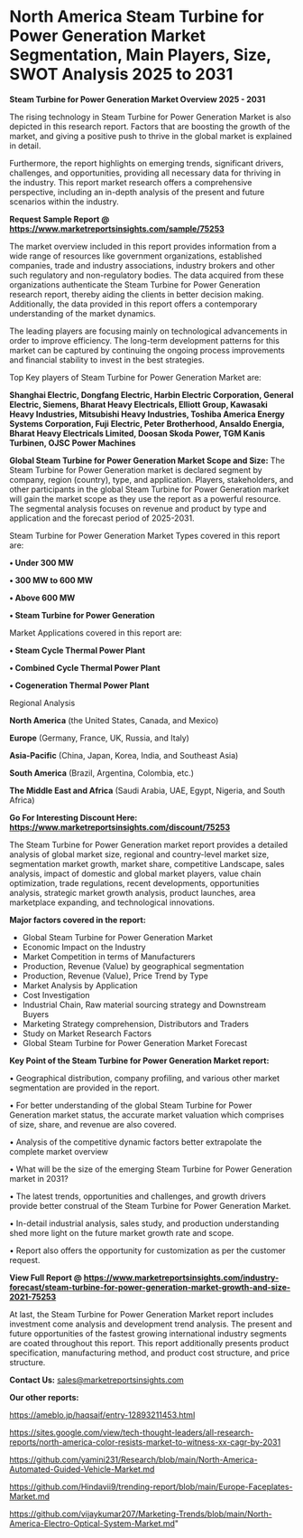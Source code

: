 # North America Steam Turbine for Power Generation Market Segmentation, Main Players, Size, SWOT Analysis 2025 to 2031

<Strong> Steam Turbine for Power Generation Market Overview 2025 - 2031</strong>

The rising technology in Steam Turbine for Power Generation Market is also depicted in this research report. Factors that are boosting the growth of the market, and giving a positive push to thrive in the global market is explained in detail.

Furthermore, the report highlights on emerging trends, significant drivers, challenges, and opportunities, providing all necessary data for thriving in the industry. This report market research offers a comprehensive perspective, including an in-depth analysis of the present and future scenarios within the industry.

<strong>Request Sample Report @ <a href=https://www.marketreportsinsights.com/sample/75253>https://www.marketreportsinsights.com/sample/75253</a></strong>

The market overview included in this report provides information from a wide range of resources like government organizations, established companies, trade and industry associations, industry brokers and other such regulatory and non-regulatory bodies. The data acquired from these organizations authenticate the Steam Turbine for Power Generation research report, thereby aiding the clients in better decision making. Additionally, the data provided in this report offers a contemporary understanding of the market dynamics.

The leading players are focusing mainly on technological advancements in order to improve efficiency. The long-term development patterns for this market can be captured by continuing the ongoing process improvements and financial stability to invest in the best strategies.

Top Key players of Steam Turbine for Power Generation Market are:

<strong>Shanghai Electric, Dongfang Electric, Harbin Electric Corporation, General Electric, Siemens, Bharat Heavy Electricals, Elliott Group, Kawasaki Heavy Industries, Mitsubishi Heavy Industries, Toshiba America Energy Systems Corporation, Fuji Electric, Peter Brotherhood, Ansaldo Energia, Bharat Heavy Electricals Limited, Doosan Skoda Power, TGM Kanis Turbinen, OJSC Power Machines</strong>

<strong><b>Global Steam Turbine for Power Generation Market Scope and Size:</b></strong>
The Steam Turbine for Power Generation market is declared segment by company, region (country), type, and application. Players, stakeholders, and other participants in the global Steam Turbine for Power Generation market will gain the market scope as they use the report as a powerful resource. The segmental analysis focuses on revenue and product by type and application and the forecast period of 2025-2031.

Steam Turbine for Power Generation Market Types covered in this report are:

<strong>• Under 300 MW

• 300 MW to 600 MW

• Above 600 MW

• Steam Turbine for Power Generation</strong>

Market Applications covered in this report are:

<strong>• Steam Cycle Thermal Power Plant

• Combined Cycle Thermal Power Plant

• Cogeneration Thermal Power Plant</strong> 

Regional Analysis

<strong>North America</strong> (the United States, Canada, and Mexico)

<strong>Europe</strong> (Germany, France, UK, Russia, and Italy)

<strong>Asia-Pacific</strong> (China, Japan, Korea, India, and Southeast Asia)

<strong>South America</strong> (Brazil, Argentina, Colombia, etc.)

<strong>The Middle East and Africa</strong> (Saudi Arabia, UAE, Egypt, Nigeria, and South Africa)

<strong>Go For Interesting Discount Here: <a href=https://www.marketreportsinsights.com/discount/75253>https://www.marketreportsinsights.com/discount/75253</a></strong>

The Steam Turbine for Power Generation market report provides a detailed analysis of global market size, regional and country-level market size, segmentation market growth, market share, competitive Landscape, sales analysis, impact of domestic and global market players, value chain optimization, trade regulations, recent developments, opportunities analysis, strategic market growth analysis, product launches, area marketplace expanding, and technological innovations.

<strong><b>Major factors covered in the report:</b></strong>
<ul>
  <li>Global Steam Turbine for Power Generation Market </li>
  <li>Economic Impact on the Industry</li>
  <li>Market Competition in terms of Manufacturers</li>
  <li>Production, Revenue (Value) by geographical segmentation</li>
  <li>Production, Revenue (Value), Price Trend by Type</li>
  <li>Market Analysis by Application</li>
  <li>Cost Investigation</li>
  <li>Industrial Chain, Raw material sourcing strategy and Downstream Buyers</li>
  <li>Marketing Strategy comprehension, Distributors and Traders</li>
  <li>Study on Market Research Factors</li>
  <li>Global Steam Turbine for Power Generation Market Forecast</li>
</ul>

<strong><b>Key Point of the Steam Turbine for Power Generation Market report:</b></strong>

• Geographical distribution, company profiling, and various other market segmentation are provided in the report.

• For better understanding of the global Steam Turbine for Power Generation market status, the accurate market valuation which comprises of size, share, and revenue are also covered.

• Analysis of the competitive dynamic factors better extrapolate the complete market overview

• What will be the size of the emerging Steam Turbine for Power Generation market in 2031?

• The latest trends, opportunities and challenges, and growth drivers provide better construal of the Steam Turbine for Power Generation Market.

• In-detail industrial analysis, sales study, and production understanding shed more light on the future market growth rate and scope.

• Report also offers the opportunity for customization as per the customer request.

<strong><b>View Full Report @ <a href=https://www.marketreportsinsights.com/industry-forecast/steam-turbine-for-power-generation-market-growth-and-size-2021-75253>https://www.marketreportsinsights.com/industry-forecast/steam-turbine-for-power-generation-market-growth-and-size-2021-75253</a></b></strong>


At last, the Steam Turbine for Power Generation Market report includes investment come analysis and development trend analysis. The present and future opportunities of the fastest growing international industry segments are coated throughout this report. This report additionally presents product specification, manufacturing method, and product cost structure, and price structure.

<strong>Contact Us:</strong>
sales@marketreportsinsights.com

<strong>Our other reports:</strong>

<a href=https://ameblo.jp/haqsaif/entry-12893211453.html>https://ameblo.jp/haqsaif/entry-12893211453.html</a>

<a href=https://sites.google.com/view/tech-thought-leaders/all-research-reports/north-america-color-resists-market-to-witness-xx-cagr-by-2031>https://sites.google.com/view/tech-thought-leaders/all-research-reports/north-america-color-resists-market-to-witness-xx-cagr-by-2031</a>

<a href=https://github.com/yamini231/Research/blob/main/North-America-Automated-Guided-Vehicle-Market.md>https://github.com/yamini231/Research/blob/main/North-America-Automated-Guided-Vehicle-Market.md</a>

<a href=https://github.com/Hindavii9/trending-report/blob/main/Europe-Faceplates-Market.md>https://github.com/Hindavii9/trending-report/blob/main/Europe-Faceplates-Market.md</a>

<a href=https://github.com/vijaykumar207/Marketing-Trends/blob/main/North-America-Electro-Optical-System-Market.md>https://github.com/vijaykumar207/Marketing-Trends/blob/main/North-America-Electro-Optical-System-Market.md</a>"
